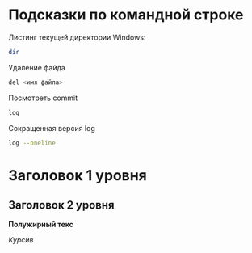 # Подсказки по командной строке

Листинг текущей директории
Windows:
```sh
dir
```
Удаление файда
```sh
del <имя файла>
```
Посмотреть commit
```sh
log
```

Сокращенная версия log
```sh
log --oneline
```



# Заголовок 1 уровня 
## Заголовок 2 уровня 

**Полужирный текс**

*Курсив*

